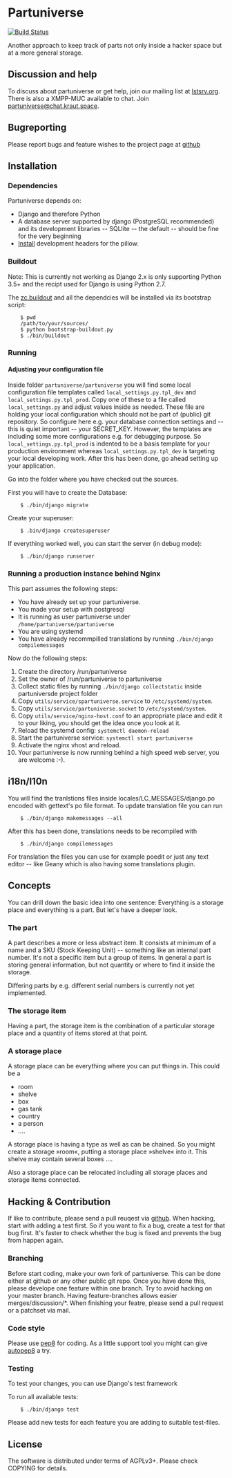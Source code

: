 # Partuniverse

[![Build Status](https://travis-ci.org/frlan/partuniverse.svg?branch=master)](https://travis-ci.org/frlan/partuniverse)

Another approach to keep track of parts not only inside a hacker space
but at a more general storage.

## Discussion and help

To discuss about partuniverse or get help, join our mailing list at
[lstsrv.org](https://lstsrv.org/mailman/listinfo/partuniverse). There
is also a XMPP-MUC available to chat. Join
[partuniverse@chat.kraut.space](xmpp:partuniverse@chat.kraut.space).

## Bugreporting

Please report bugs and feature wishes to the project page at [github](https://github.com/frlan/partuniverse/issues)

## Installation

### Dependencies

Partuniverse depends on:

- Django and therefore Python
- A database server supported by django (PostgreSQL recommended) and
  its development libraries --
  SQLlite -- the default -- should be fine for the very beginning
- [Install](https://pillow.readthedocs.io/en/3.0.0/installation.html#linux-installation) development headers for the pillow.


### Buildout

Note: This is currently not working as Django 2.x is only supporting
Python 3.5+ and the recipt used for Django is using Python 2.7.

The [zc.buildout](http://www.buildout.org/en/latest/) and all the dependcies will be installed via its bootstrap script:

        $ pwd
        /path/to/your/sources/
        $ python bootstrap-buildout.py
        $ ./bin/buildout

### Running

#### Adjusting your configuration file

Inside folder `partuniverse/partuniverse` you will find some local
configuration file templates called `local_settings.py.tpl_dev` and
`local_settings.py.tpl_prod`. Copy one of these to a file called
`local_settings.py` and adjust values inside as needed. These file are
holding your local configuration which should not be part of (public)
git repository. So configure here e.g. your database connection
settings and -- this is quiet important -- your SECRET_KEY. However,
the templates are including some more configurations e.g. for debugging
purpose. So `local_settings.py.tpl_prod` is indented to be a basis
template for your production environment whereas
`local_settings.py.tpl_dev` is targeting your local developing work.
After this has been done, go ahead setting up your application.

Go into the folder where you have checked out the sources.

First you will have to create the Database:

        $ ./bin/django migrate

Create your superuser:

        $ .bin/django createsuperuser

If everything worked well, you can start the server (in debug mode):

        $ ./bin/django runserver

### Running a production instance behind Nginx

This part assumes the following steps:

* You have already set up your partuniverse.
* You made your setup with postgresql
* It is running as user partuniverse under
  `/home/partuniverse/partuniverse`
* You are using systemd
* You have already recommpilled translations by running
  `./bin/django compilemessages`

Now do the following steps:

1.  Create the directory /run/partuniverse
2.  Set the owner of /run/partuniverse to partuniverse
3.  Collect static files by running
    `./bin/django collectstatic` inside partuniversde project folder
4.  Copy `utils/service/spartuniverse.service` to `/etc/systemd/system`.
5.  Copy `utils/service/partuniverse.socket` to `/etc/systemd/system`.
6.  Copy `utils/service/nginx-host.conf` to an appropriate place and edit it to
    your liking, you should get the idea once you look at it.
7.  Reload the systemd config: `systemctl daemon-reload`
8.  Start the partuniverse service: `systemctl start partuniverse`
9.  Activate the nginx vhost and reload.
10. Your partuniverse is now running behind a high speed web server,
    you are welcome :-).


## i18n/l10n

You will find the tranlstions files inside
locales/LC_MESSAGES/django.po encoded with gettext's po file format.
To update translation file you can run

        $ ./bin/django makemessages --all

After this has been done, translations needs to be recompiled with

        $ ./bin/django compilemessages

For translation the files you can use for example poedit or just any
text editor -- like Geany which is also having some translations
plugin.

## Concepts

You can drill down the basic idea into one sentence: Everything is a
storage place and everything is a part. But let's have a deeper look.

### The part

A part describes a more or less abstract item. It consists at minimum
of a name and a SKU (Stock Keeping Unit) -- something like an internal
part number. It's not a specific item but a group of items. In general
a part is storing general information, but not quantity or where to
find it inside the storage.

Differing parts by e.g. different serial numbers is currently not yet
implemented.


### The storage item

Having a part, the storage item is the combination of a particular
storage place and a quantity of items stored at that point.

### A storage place

A storage place can be everything where you can put things in. This could be a

* room
* shelve
* box
* gas tank
* country
* a person
* ....

A storage place is having a type as well as can be chained. So you
might create a storage »room«, putting a storage place »shelve« into
it. This shelve may contain several boxes ....

Also a storage place can be relocated including all storage places and
storage items connected.


## Hacking & Contribution

If like to contribute, please send a pull reuqest via
[github](https://github.com/frlan/partuniverse/). When hacking, start
with adding a test first. So if you want to fix a bug, create a test
for that bug first. It's faster to check whether the bug is fixed and
prevents the bug from happen again.

### Branching

Before start coding, make your own fork of partuniverse. This can be
done either at github or any other public git repo. Once you have done
this, please develope one feature within one branch. Try to avoid hacking
on your master branch. Having feature-branches allows easier merges/discussion/*.
When finishing your featre, please send a pull request or a patchset via mail.

### Code style

Please use [pep8](https://www.python.org/dev/peps/pep-0008/) for coding.
As a little support tool you might can give [autopep8](https://pypi.python.org/pypi/autopep8) a try.


### Testing

To test your changes, you can use Django's test framework

To run all available tests:

        $ ./bin/django test

Please add new tests for each feature you are adding to suitable
test-files.

## License

The software is distributed under terms of AGPLv3+. Please check
COPYING for details.
